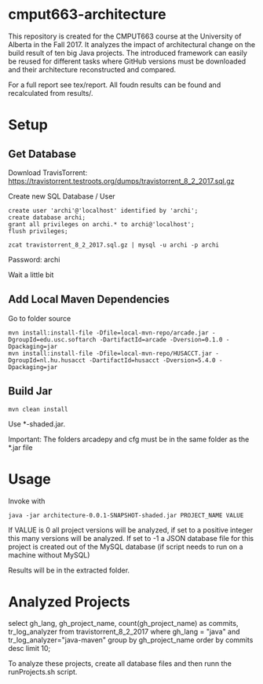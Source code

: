 # cmput663-architecture

This repository is created for the CMPUT663 course at the University of Alberta in the Fall 2017. It analyzes the impact of architectural change on the build result of ten big Java projects. The introduced framework can easily be reused for different tasks where GitHub versions must be downloaded and their architecture reconstructed and compared.

For a full report see tex/report. All foudn results can be found and recalculated from results/.

# Setup

## Get Database

Download TravisTorrent: https://travistorrent.testroots.org/dumps/travistorrent_8_2_2017.sql.gz

Create new SQL Database / User

```
create user 'archi'@'localhost' identified by 'archi';
create database archi;
grant all privileges on archi.* to archi@'localhost';
flush privileges;

zcat travistorrent_8_2_2017.sql.gz | mysql -u archi -p archi
```

Password: archi

Wait a little bit

## Add Local Maven Dependencies

Go to folder source

```
mvn install:install-file -Dfile=local-mvn-repo/arcade.jar -DgroupId=edu.usc.softarch -DartifactId=arcade -Dversion=0.1.0 -Dpackaging=jar
mvn install:install-file -Dfile=local-mvn-repo/HUSACCT.jar -DgroupId=nl.hu.husacct -DartifactId=husacct -Dversion=5.4.0 -Dpackaging=jar
```

## Build Jar

```
mvn clean install
```

Use *-shaded.jar. 

Important: The folders arcadepy and cfg must be in the same folder as the *.jar file

# Usage

Invoke with 
```
java -jar architecture-0.0.1-SNAPSHOT-shaded.jar PROJECT_NAME VALUE
```

If VALUE is 0 all project versions will be analyzed, if set to a positive integer this many versions will be analyzed. If set to -1 a JSON database file for this project is created out of the MySQL database (if script needs to run on a machine without MySQL)

Results will be in the extracted folder.

# Analyzed Projects 

select gh_lang, gh_project_name, count(gh_project_name) as commits, tr_log_analyzer from travistorrent_8_2_2017 where gh_lang = "java" and tr_log_analyzer="java-maven" group by gh_project_name order by commits desc limit 10;

To analyze these projects, create all database files and then runn the runProjects.sh script.


